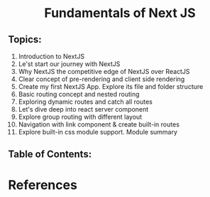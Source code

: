 <h1 align='center'>Fundamentals of Next JS</h1>

## Topics:

1. Introduction to NextJS
2. Le'st start our journey with NextJS
3. Why NextJS the competitive edge of NextJS over ReactJS
4. Clear concept of pre-rendering and client side rendering
5. Create my first NextJS App. Explore its file and folder structure
6. Basic routing concept and nested routing
7. Exploring dynamic routes and catch all routes
8. Let's dive deep into react server component
9. Explore group routing with different layout
10. Navigation with link component & create built-in routes
11. Explore built-in css module support. Module summary

## Table of Contents:

# References
